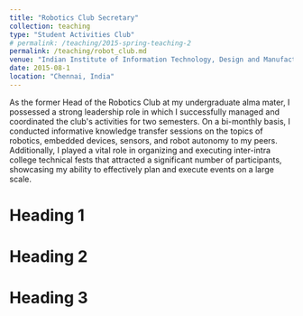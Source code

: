 ```yaml
---
title: "Robotics Club Secretary"
collection: teaching
type: "Student Activities Club"
# permalink: /teaching/2015-spring-teaching-2
permalink: /teaching/robot_club.md
venue: "Indian Institute of Information Technology, Design and Manufacturing, Kancheepuram"
date: 2015-08-1 
location: "Chennai, India"
---
```


As the former Head of the Robotics Club at my undergraduate alma mater, I possessed a strong leadership role in which I successfully managed and coordinated the club's activities for two semesters. On a bi-monthly basis, I conducted informative knowledge transfer sessions on the topics of robotics, embedded devices, sensors, and robot autonomy to my peers. Additionally, I played a vital role in organizing and executing inter-intra college technical fests that attracted a significant number of participants, showcasing my ability to effectively plan and execute events on a large scale.

Heading 1
======

Heading 2
======

Heading 3
======
